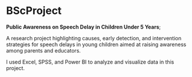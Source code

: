 # BScProject
**Public Awareness on Speech Delay in Children Under 5 Years**;

A research project highlighting causes, early detection, and intervention strategies for speech delays in young children aimed at raising awareness among parents and educators.

I used Excel, SPSS, and Power BI to analyze and visualize data in this project.
